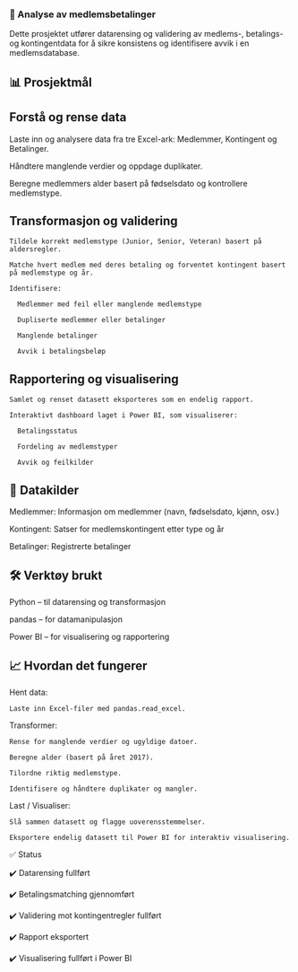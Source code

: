 ### 🧾 Analyse av medlemsbetalinger
  Dette prosjektet utfører datarensing og validering av medlems-, betalings- og kontingentdata for å sikre konsistens og identifisere avvik i en medlemsdatabase.

## 📊 Prosjektmål

  ## Forstå og rense data
    
  Laste inn og analysere data fra tre Excel-ark: Medlemmer, Kontingent og Betalinger.
    
  Håndtere manglende verdier og oppdage duplikater.
    
  Beregne medlemmers alder basert på fødselsdato og kontrollere medlemstype.

  ## Transformasjon og validering
    
    Tildele korrekt medlemstype (Junior, Senior, Veteran) basert på aldersregler.
    
    Matche hvert medlem med deres betaling og forventet kontingent basert på medlemstype og år.
    
    Identifisere:
    
      Medlemmer med feil eller manglende medlemstype
      
      Dupliserte medlemmer eller betalinger
      
      Manglende betalinger
      
      Avvik i betalingsbeløp

  ## Rapportering og visualisering
    
    Samlet og renset datasett eksporteres som en endelig rapport.
    
    Interaktivt dashboard laget i Power BI, som visualiserer:
    
      Betalingsstatus
      
      Fordeling av medlemstyper
      
      Avvik og feilkilder

## 📁 Datakilder

  Medlemmer: Informasjon om medlemmer (navn, fødselsdato, kjønn, osv.)
  
  Kontingent: Satser for medlemskontingent etter type og år
  
  Betalinger: Registrerte betalinger

## 🛠️ Verktøy brukt

  Python – til datarensing og transformasjon
  
  pandas – for datamanipulasjon
  
  Power BI – for visualisering og rapportering

## 📈 Hvordan det fungerer
  
  Hent data:
  
    Laste inn Excel-filer med pandas.read_excel.
  
  Transformer:
  
    Rense for manglende verdier og ugyldige datoer.
    
    Beregne alder (basert på året 2017).
    
    Tilordne riktig medlemstype.
    
    Identifisere og håndtere duplikater og mangler.
  
  Last / Visualiser:
  
    Slå sammen datasett og flagge uoverensstemmelser.
    
    Eksportere endelig datasett til Power BI for interaktiv visualisering.

✅ Status
  
  ✔️ Datarensing fullført
  
  ✔️ Betalingsmatching gjennomført
  
  ✔️ Validering mot kontingentregler fullført
  
  ✔️ Rapport eksportert
  
  ✔️ Visualisering fullført i Power BI
